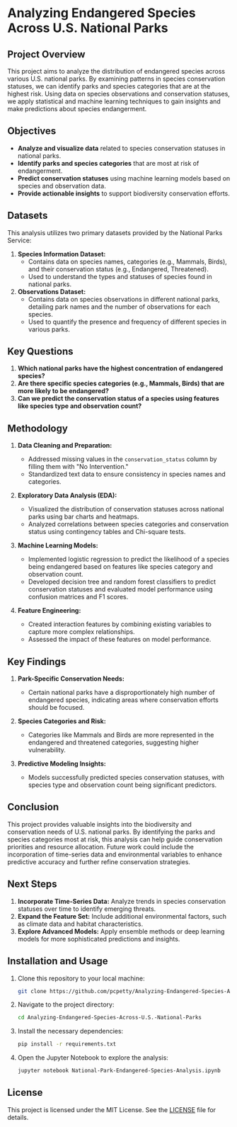# Analyzing Endangered Species Across U.S. National Parks

## Project Overview

This project aims to analyze the distribution of endangered species across various U.S. national parks. By examining patterns in species conservation statuses, we can identify parks and species categories that are at the highest risk. Using data on species observations and conservation statuses, we apply statistical and machine learning techniques to gain insights and make predictions about species endangerment.

## Objectives

- **Analyze and visualize data** related to species conservation statuses in national parks.
- **Identify parks and species categories** that are most at risk of endangerment.
- **Predict conservation statuses** using machine learning models based on species and observation data.
- **Provide actionable insights** to support biodiversity conservation efforts.

## Datasets

This analysis utilizes two primary datasets provided by the National Parks Service:

1. **Species Information Dataset:** 
    - Contains data on species names, categories (e.g., Mammals, Birds), and their conservation status (e.g., Endangered, Threatened).
    - Used to understand the types and statuses of species found in national parks.
2. **Observations Dataset:** 
    - Contains data on species observations in different national parks, detailing park names and the number of observations for each species.
    - Used to quantify the presence and frequency of different species in various parks.

## Key Questions

1. **Which national parks have the highest concentration of endangered species?**
2. **Are there specific species categories (e.g., Mammals, Birds) that are more likely to be endangered?**
3. **Can we predict the conservation status of a species using features like species type and observation count?**

## Methodology

1. **Data Cleaning and Preparation:**
    - Addressed missing values in the `conservation_status` column by filling them with "No Intervention."
    - Standardized text data to ensure consistency in species names and categories.

2. **Exploratory Data Analysis (EDA):**
    - Visualized the distribution of conservation statuses across national parks using bar charts and heatmaps.
    - Analyzed correlations between species categories and conservation status using contingency tables and Chi-square tests.

3. **Machine Learning Models:**
    - Implemented logistic regression to predict the likelihood of a species being endangered based on features like species category and observation count.
    - Developed decision tree and random forest classifiers to predict conservation statuses and evaluated model performance using confusion matrices and F1 scores.

4. **Feature Engineering:**
    - Created interaction features by combining existing variables to capture more complex relationships.
    - Assessed the impact of these features on model performance.

## Key Findings

1. **Park-Specific Conservation Needs:**
    - Certain national parks have a disproportionately high number of endangered species, indicating areas where conservation efforts should be focused.

2. **Species Categories and Risk:**
    - Categories like Mammals and Birds are more represented in the endangered and threatened categories, suggesting higher vulnerability.

3. **Predictive Modeling Insights:**
    - Models successfully predicted species conservation statuses, with species type and observation count being significant predictors.

## Conclusion

This project provides valuable insights into the biodiversity and conservation needs of U.S. national parks. By identifying the parks and species categories most at risk, this analysis can help guide conservation priorities and resource allocation. Future work could include the incorporation of time-series data and environmental variables to enhance predictive accuracy and further refine conservation strategies.

## Next Steps

1. **Incorporate Time-Series Data:** Analyze trends in species conservation statuses over time to identify emerging threats.
2. **Expand the Feature Set:** Include additional environmental factors, such as climate data and habitat characteristics.
3. **Explore Advanced Models:** Apply ensemble methods or deep learning models for more sophisticated predictions and insights.

## Installation and Usage

1. Clone this repository to your local machine:
    ```bash
    git clone https://github.com/pcpetty/Analyzing-Endangered-Species-Across-U.S.-National-Parks .git
    ```
2. Navigate to the project directory:
    ```bash
    cd Analyzing-Endangered-Species-Across-U.S.-National-Parks 
    ```
3. Install the necessary dependencies:
    ```bash
    pip install -r requirements.txt
    ```
4. Open the Jupyter Notebook to explore the analysis:
    ```bash
    jupyter notebook National-Park-Endangered-Species-Analysis.ipynb
    ```

## License

This project is licensed under the MIT License. See the [LICENSE](LICENSE) file for details.
